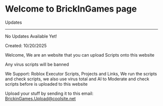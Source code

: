 # Welcome to BrickInGames page

Updates

------------------------


No Updates Available Yet!




Created: 10/20/2025


Welcome, We are an website that you can upload Scripts onto this website

Any virus scripts will be banned

We Support: Roblox Executor Scripts, Projects and Links, We run the scripts and check scripts, we also use virus total and AI to Moderate and check scripts before is uploaded to this website

Upload your stuff by sending it to this email: BrickinGames.Upload@coolsite.net
